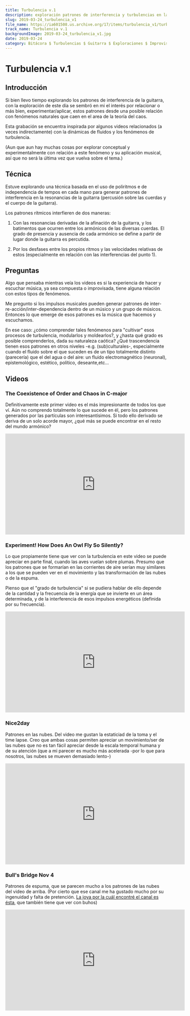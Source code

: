 ```yaml
---
title: Turbulencia v.1
description: exploración patrones de interferencia y turbulencias en la resonancia de la gitarra eléctrica
slug: 2019-03-24_turbulencia_v1
file_name: https://ia601508.us.archive.org/17/items/turbulencia_v1/turbulencia_v1.mp3
track_name: Turbulencia v.1
backgroundImage: 2019-03-24_turbulencia_v1.jpg
date: 2019-03-24
category: Bitácora $ Turbulencias $ Guitarra $ Exploraciones $ Improvisación $ En Progreso
---
```


# Turbulencia v.1

## Introducción
Si bien llevo tiempo explorando los patrones de interferencia de la guitarra, con la exploración de este día se sembró en mi el interés por relacionar o más bien, experimentar/aplicar, estos patrones desde una posible relación con fenómenos naturales que caen en el area de la teoría del caos.

Esta grabación se encuentra inspirada por algunos videos relacionados (a veces indirectamente) con la dinámicas de fluidos y los fenómenos de turbulencia.

(Aun que aun hay muchas cosas por explorar conceptual y experimentalmente con relación a este fenómeno y su aplicación musical, así que no será la última vez que vuelva sobre el tema.)


## Técnica
Estuve explorando una técnica basada en el uso de poliritmos e de independencia de tempos en cada mano para generar patrones de interferencia en la resonancias de la guitarra (percusión sobre las cuerdas y el cuerpo de la guitarra).

Los patrones rítmicos interfieren de dos maneras:
1. Con las resonancias derivadas de la afinación de la guitarra, y los batimentos que ocurren entre los armónicos de las diversas cuerdas. El grado de presencia y ausencia de cada armónico se define a partir de lugar donde la guitarra es percutida.

2. Por los desfases entre los propios ritmos y las velocidades relativas de estos (especialmente en relación con las interferencias del punto 1).


## Preguntas
Algo que pensaba mientras veía los videos es si la experiencia de hacer y escuchar música, ya sea compuesta o improvisada, tiene alguna relación con estos tipos de fenómenos.

Me pregunto si los impulsos musicales pueden generar patrones de inter-re-acción/inter-dependencia dentro de un músico y un grupo de músicos. Entonces lo que emerge de esos patrones es la música que hacemos y escuchamos.

En ese caso: ¿cómo comprender tales fenómenos para "cultivar" esos procesos de turbulencia, modularlos y moldearlos?, y ¿hasta qué grado es posible comprenderlos, dada su naturaleza caótica? ¿Qué trascendencia tienen esos patrones en otros niveles -e.g. (sub)culturales-, especialmente cuando el fluido sobre el que suceden es de un tipo totalmente distinto (parecería) que el del agua o del aire: un fluido electromagnético (neuronal), epistemológico, estético, político, deseante,etc...


## Videos
### The Coexistence of Order and Chaos in C-major
Definitivamente este primer video es el más impresionante de todos los que ví. Aún no comprendo totalmente lo que sucede en él, pero los patrones generados por las partículas son interesantísimos. Si todo ello derivado se deriva de un solo acorde mayor, ¿qué más se puede encontrar en el resto del mundo armónico?
<iframe width="560" height="315" src="https://www.youtube.com/embed/Q8DEwt11E64" frameborder="0" allow="accelerometer; autoplay; encrypted-media; gyroscope; picture-in-picture" allowfullscreen></iframe>


### Experiment! How Does An Owl Fly So Silently?
Lo que propiamente tiene que ver con la turbulencia en este video se puede apreciar en parte final, cuando las aves vuelan sobre plumas.  Presumo que los patrones que se formarían en las corrientes de aire serían muy similares a los que se pueden ver en el movimiento y las transformación de las nubes o de la espuma.

Pienso que el "grado de turbulencia" si se pudiera hablar de ello depende de la cantidad y la frecuencia de la energía que se invierte en un área determinada, y de la interferencia de esos impulsos energéticos (definida por su frecuencia).
<iframe width="560" height="315" src="https://www.youtube.com/embed/d_FEaFgJyfA" frameborder="0" allow="accelerometer; autoplay; encrypted-media; gyroscope; picture-in-picture" allowfullscreen></iframe>

### Nice2day
Patrones en las nubes. Del video me gustan la estaticiad de la toma y el time lapse. Creo que ambas cosas permiten apreciar un movimiento/ser de las nubes que no es tan fácil apreciar desde la escala temporal humana y de su atención (que a mi parecer es mucho más acelerada -por lo que para nosotros, las nubes se mueven demasiado lento-)
<iframe width="560" height="315" src="https://www.youtube.com/embed/P_OtYC-bBvI" frameborder="0" allow="accelerometer; autoplay; encrypted-media; gyroscope; picture-in-picture" allowfullscreen></iframe>

### Bull's Bridge Nov 4
Patrones de espuma, que se parecen mucho a los patrones de las nubes del video de arriba.
(Por cierto que ese canal me ha gustado mucho por su ingenuidad y falta de pretención. [La joya por la cuál encontré el canal es ésta](https://www.youtube.com/watch?v=xHB2By6PmYQ), que también tiene que ver con buhos)
<iframe width="560" height="315" src="https://www.youtube.com/embed/1A9fcb1txt8?start=99" frameborder="0" allow="accelerometer; autoplay; encrypted-media; gyroscope; picture-in-picture" allowfullscreen></iframe>
